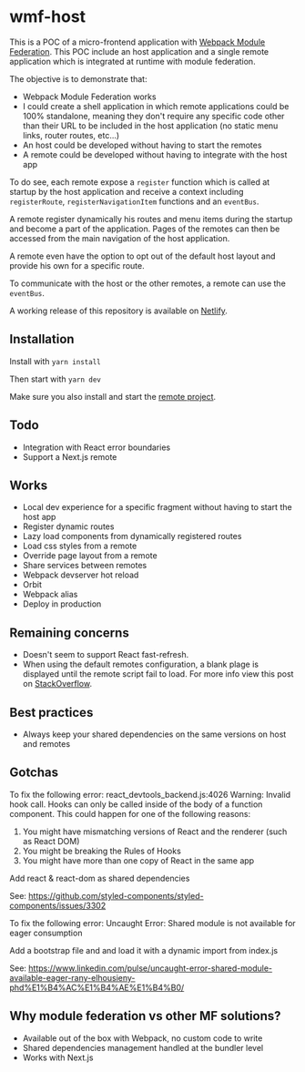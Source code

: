 # wmf-host

This is a POC of a micro-frontend application with [Webpack Module Federation](https://webpack.js.org/concepts/module-federation/). This POC include an host application and a single remote application which is integrated at runtime with module federation.

The objective is to demonstrate that:

- Webpack Module Federation works
- I could create a shell application in which remote applications could be 100% standalone, meaning they don't require any specific code other than their URL to be included in the host application (no static menu links, router routes, etc...)
- An host could be developed without having to start the remotes
- A remote could be developed without having to integrate with the host app

To do see, each remote expose a `register` function which is called at startup by the host application and receive a context including `registerRoute`, `registerNavigationItem` functions and an `eventBus`.

A remote register dynamically his routes and menu items during the startup and become a part of the application. Pages of the remotes can then be accessed from the main navigation of the host application.

A remote even have the option to opt out of the default host layout and provide his own for a specific route.

To communicate with the host or the other remotes, a remote can use the `eventBus`.

A working release of this repository is available on [Netlify](https://weback-module-federation-poc-host.netlify.app/).

## Installation

Install with `yarn install`

Then start with `yarn dev`

Make sure you also install and start the [remote project](https://github.com/patricklafrance/wmf-remote-1).

## Todo
- Integration with React error boundaries
- Support a Next.js remote

## Works
- Local dev experience for a specific fragment without having to start the host app
- Register dynamic routes
- Lazy load components from dynamically registered routes
- Load css styles from a remote
- Override page layout from a remote
- Share services between remotes
- Webpack devserver hot reload
- Orbit
- Webpack alias
- Deploy in production

## Remaining concerns
- Doesn't seem to support React fast-refresh.
- When using the default remotes configuration, a blank plage is displayed until the remote script fail to load. For more info view this post on [StackOverflow](overflow.com/questions/72638378/module-federation-display-a-blank-page-for-a-few-seconds-when-a-remote-is-unavai).

## Best practices

- Always keep your shared dependencies on the same versions on host and remotes

## Gotchas

To fix the following error:
react_devtools_backend.js:4026 Warning: Invalid hook call. Hooks can only be called inside of the body of a function component. This could happen for one of the following reasons:
1. You might have mismatching versions of React and the renderer (such as React DOM)
2. You might be breaking the Rules of Hooks
3. You might have more than one copy of React in the same app

Add react & react-dom as shared dependencies

See: https://github.com/styled-components/styled-components/issues/3302

To fix the following error:
Uncaught Error: Shared module is not available for eager consumption

Add a bootstrap file and and load it with a dynamic import from index.js

See: https://www.linkedin.com/pulse/uncaught-error-shared-module-available-eager-rany-elhousieny-phd%E1%B4%AC%E1%B4%AE%E1%B4%B0/

## Why module federation vs other MF solutions?

- Available out of the box with Webpack, no custom code to write
- Shared dependencies management handled at the bundler level
- Works with Next.js
